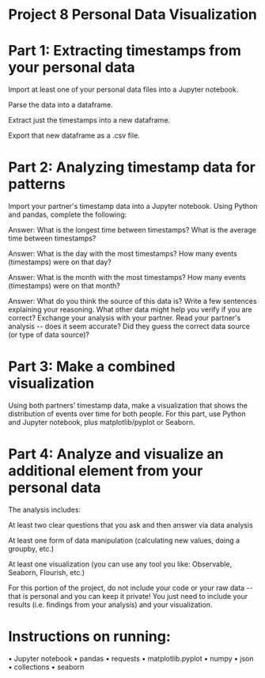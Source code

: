 # Project 8 Personal Data Visualization

# Part 1: Extracting timestamps from your personal data
Import at least one of your personal data files into a Jupyter notebook.

Parse the data into a dataframe.

Extract just the timestamps into a new dataframe.

Export that new dataframe as a .csv file.

# Part 2: Analyzing timestamp data for patterns

Import your partner's timestamp data into a Jupyter notebook. Using Python and pandas, complete the following:

Answer: What is the longest time between timestamps? What is the average time between timestamps?

Answer: What is the day with the most timestamps? How many events (timestamps) were on that day? 

Answer: What is the month with the most timestamps? How many events (timestamps) were on that month? 

Answer: What do you think the source of this data is? Write a few sentences explaining your reasoning. What other data might help you verify if you are correct?
Exchange your analysis with your partner. Read your partner's analysis -- does it seem accurate? Did they guess the correct data source (or type of data source)?

# Part 3: Make a combined visualization
Using both partners' timestamp data, make a visualization that shows the distribution of events over time for both people. For this part, use Python and Jupyter notebook, plus matplotlib/pyplot or Seaborn.

# Part 4: Analyze and visualize an additional element from  your personal data
The analysis includes:

At least two clear questions that you ask and then answer via data analysis

At least one form of data manipulation (calculating new values, doing a groupby, etc.)

At least one visualization (you can use any tool you like: Observable, Seaborn, Flourish, etc.)

For this portion of the project, do not include your code or your raw data -- that is personal and you can keep it private! You just need to include your results (i.e. findings from your analysis) and your visualization.

# Instructions on running: 

• Jupyter notebook 
• pandas
• requests
• matplotlib.pyplot 
• numpy
• json 
• collections
• seaborn

